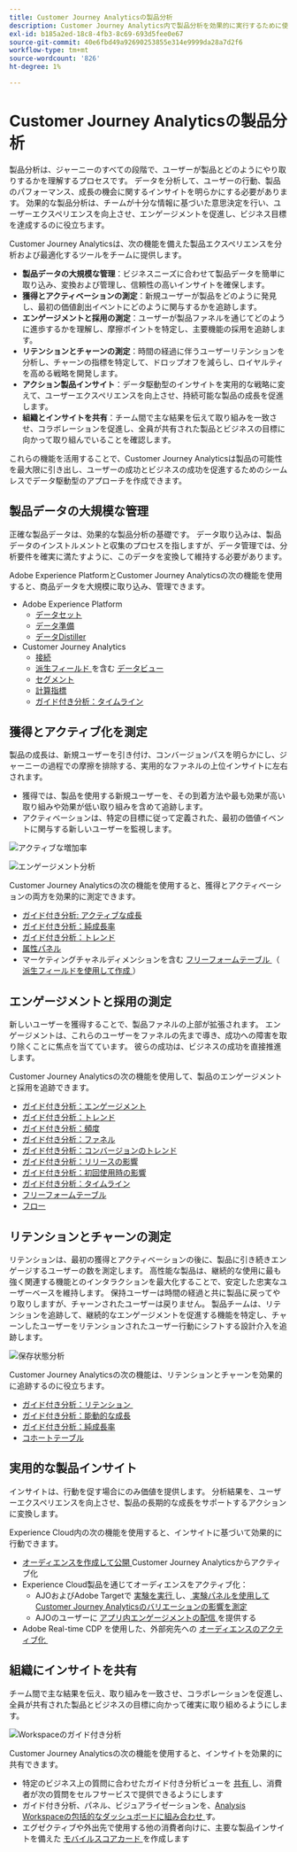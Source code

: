 ```yaml
---
title: Customer Journey Analyticsの製品分析
description: Customer Journey Analytics内で製品分析を効果的に実行するために使用できる機能について説明します。
exl-id: b185a2ed-18c8-4fb3-8c69-693d5fee0e67
source-git-commit: 40e6fbd49a92690253855e314e9999da28a7d2f6
workflow-type: tm+mt
source-wordcount: '826'
ht-degree: 1%

---
```


# Customer Journey Analyticsの製品分析

製品分析は、ジャーニーのすべての段階で、ユーザーが製品とどのようにやり取りするかを理解するプロセスです。 データを分析して、ユーザーの行動、製品のパフォーマンス、成長の機会に関するインサイトを明らかにする必要があります。 効果的な製品分析は、チームが十分な情報に基づいた意思決定を行い、ユーザーエクスペリエンスを向上させ、エンゲージメントを促進し、ビジネス目標を達成するのに役立ちます。

Customer Journey Analyticsは、次の機能を備えた製品エクスペリエンスを分析および最適化するツールをチームに提供します。

* **製品データの大規模な管理**：ビジネスニーズに合わせて製品データを簡単に取り込み、変換および管理し、信頼性の高いインサイトを確保します。
* **獲得とアクティベーションの測定**：新規ユーザーが製品をどのように発見し、最初の価値創出イベントにどのように関与するかを追跡します。
* **エンゲージメントと採用の測定**：ユーザーが製品ファネルを通じてどのように進歩するかを理解し、摩擦ポイントを特定し、主要機能の採用を追跡します。
* **リテンションとチャーンの測定**：時間の経過に伴うユーザーリテンションを分析し、チャーンの指標を特定して、ドロップオフを減らし、ロイヤルティを高める戦略を開発します。
* **アクション製品インサイト**：データ駆動型のインサイトを実用的な戦略に変えて、ユーザーエクスペリエンスを向上させ、持続可能な製品の成長を促進します。
* **組織とインサイトを共有**：チーム間で主な結果を伝えて取り組みを一致させ、コラボレーションを促進し、全員が共有された製品とビジネスの目標に向かって取り組んでいることを確認します。

これらの機能を活用することで、Customer Journey Analyticsは製品の可能性を最大限に引き出し、ユーザーの成功とビジネスの成功を促進するためのシームレスでデータ駆動型のアプローチを作成できます。

## 製品データの大規模な管理

正確な製品データは、効果的な製品分析の基礎です。 データ取り込みは、製品データのインストルメントと収集のプロセスを指しますが、データ管理では、分析要件を確実に満たすように、このデータを変換して維持する必要があります。

Adobe Experience PlatformとCustomer Journey Analyticsの次の機能を使用すると、商品データを大規模に取り込み、管理できます。

* Adobe Experience Platform
   * [ データセット&#x200B;](https://experienceleague.adobe.com/ja/docs/experience-platform/catalog/datasets/overview)
   * [ データ準備&#x200B;](https://experienceleague.adobe.com/ja/docs/experience-platform/data-prep/home)
   * [ データDistiller&#x200B;](https://experienceleague.adobe.com/en/docs/experience-platform/query/data-distiller/overview)
* Customer Journey Analytics
   * [接続&#x200B;](/help/connections/overview.md)
   * [ 派生フィールド ](/help/data-views/data-views.md) を含む [ データビュー&#x200B;](/help/data-views/derived-fields/derived-fields.md)
   * [セグメント&#x200B;](/help/components/filters/filters-overview.md)
   * [計算指標](/help/components/calc-metrics/calc-metr-overview.md)
   * [ガイド付き分析&#x200B;：タイムライン&#x200B;](/help/guided-analysis/types/timeline.md)

## 獲得とアクティブ化を測定

製品の成長は、新規ユーザーを引き付け、コンバージョンパスを明らかにし、ジャーニーの過程での摩擦を排除する、実用的なファネルの上位インサイトに左右されます。

* 獲得では、製品を使用する新規ユーザーを、その到着方法や最も効果が高い取り組みや効果が低い取り組みを含めて追跡します。
* アクティベーションは、特定の目標に従って定義された、最初の価値イベントに関与する新しいユーザーを監視します。

![アクティブな増加率](/help/guided-analysis/assets/active.png)

![ エンゲージメント分析 ](/help/guided-analysis/assets/feature-matrix.png)

Customer Journey Analyticsの次の機能を使用すると、獲得とアクティベーションの両方を効果的に測定できます。

* [ガイド付き分析&#x200B;: アクティブな成長](/help/guided-analysis/types/active-growth.md)
* [ガイド付き分析：純成長率](/help/guided-analysis/types/net-growth.md)
* [ガイド付き分析：トレンド](/help/guided-analysis//types/trends.md)
* [属性パネル&#x200B;](/help/analysis-workspace/c-panels/attribution.md)
* マーケティングチャネルディメンションを含む [ フリーフォームテーブル ](/help/analysis-workspace/c-panels/freeform-panel.md) （[ 派生フィールドを使用して作成 ](/help/data-views/derived-fields/derived-fields.md)）

## エンゲージメントと採用の測定

新しいユーザーを獲得することで、製品ファネルの上部が拡張されます。 エンゲージメントは、これらのユーザーをファネルの先まで導き、成功への障害を取り除くことに焦点を当てています。 彼らの成功は、ビジネスの成功を直接推進します。

Customer Journey Analyticsの次の機能を使用して、製品のエンゲージメントと採用を追跡できます。

* [ガイド付き分析：エンゲージメント](/help/guided-analysis/types/engagement.md)
* [ガイド付き分析：トレンド](/help/guided-analysis/types/trends.md)
* [ガイド付き分析：頻度](/help/guided-analysis/types/frequency.md)
* [ガイド付き分析：ファネル](/help/guided-analysis/types/funnel.md)
* [ガイド付き分析：コンバージョンのトレンド](/help/guided-analysis/types/conversion-trends.md)
* [ガイド付き分析：リリースの影響](/help/guided-analysis/types/release-impact.md)
* [ガイド付き分析：初回使用時の影響&#x200B;](/help/guided-analysis/types/first-use-impact.md)
* [ガイド付き分析：タイムライン](/help/guided-analysis/types/timeline.md)
* [フリーフォームテーブル&#x200B;](/help/analysis-workspace/c-panels/freeform-panel.md)
* [フロー](/help/analysis-workspace/visualizations/c-flow/flow.md)

## リテンションとチャーンの測定

リテンションは、最初の獲得とアクティベーションの後に、製品に引き続きエンゲージするユーザーの数を測定します。 高性能な製品は、継続的な使用に最も強く関連する機能とのインタラクションを最大化することで、安定した忠実なユーザーベースを維持します。 保持ユーザーは時間の経過と共に製品に戻ってやり取りしますが、チャーンされたユーザーは戻りません。 製品チームは、リテンションを追跡して、継続的なエンゲージメントを促進する機能を特定し、チャーンしたユーザーをリテンションされたユーザー行動にシフトする設計介入を追跡します。

![ 保存状態分析 ](/help/guided-analysis/assets/retention.png)

Customer Journey Analyticsの次の機能は、リテンションとチャーンを効果的に追跡するのに役立ちます。

* [ ガイド付き分析：リテンション ](/help/guided-analysis/types/retention.md)&#x200B;
* [ガイド付き分析：能動的な成長](/help/guided-analysis/types/active-growth.md)
* [ガイド付き分析：純成長率](/help/guided-analysis/types/net-growth.md)
* [コホートテーブル&#x200B;](/help/analysis-workspace/visualizations/cohort-table/cohort-analysis.md)

## 実用的な製品インサイト

インサイトは、行動を促す場合にのみ価値を提供します。 分析結果を、ユーザーエクスペリエンスを向上させ、製品の長期的な成長をサポートするアクションに変換します。

Experience Cloud内の次の機能を使用すると、インサイトに基づいて効果的に行動できます。

* [ オーディエンスを作成して公開 ](/help/components/audiences/publish.md)&#x200B;Customer Journey Analyticsからアクティブ化
* Experience Cloud製品を通じてオーディエンスをアクティブ化：
   * AJOおよびAdobe Targetで [ 実験を実行 ](https://experienceleague.adobe.com/ja/docs/journey-optimizer/using/content-management/content-experiment/get-started-experiment) し、[ 実験パネルを使用してCustomer Journey Analyticsのバリエーションの影響を測定 ](/help/analysis-workspace/c-panels/experimentation.md)
   * AJOのユーザーに [ アプリ内エンゲージメントの配信 ](https://experienceleague.adobe.com/en/docs/journey-optimizer/using/channels/in-app/get-started-in-app) を提供する
* Adobe Real-time CDP を使用した、外部宛先への [ オーディエンスのアクティブ化 ](https://experienceleague.adobe.com/en/docs/experience-platform/destinations/ui/activate/activation-overview)&#x200B;

## 組織にインサイトを共有&#x200B;

チーム間で主な結果を伝え、取り組みを一致させ、コラボレーションを促進し、全員が共有された製品とビジネスの目標に向かって確実に取り組めるようにします。

![Workspaceのガイド付き分析 ](assets/guided-analysis-workspace.png)

Customer Journey Analyticsの次の機能を使用すると、インサイトを効果的に共有できます。

* 特定のビジネス上の質問に合わせたガイド付き分析ビューを [ 共有 ](/help/analysis-workspace/curate-share/share-projects.md) し、消費者が次の質問をセルフサービスで提供できるようにします
* ガイド付き分析、パネル、ビジュアライゼーションを、[Analysis Workspaceの包括的なダッシュボードに組み合わせ ](/help/analysis-workspace/home.md) す。
* エグゼクティブや外出先で使用する他の消費者向けに、主要な製品インサイトを備えた [ モバイルスコアカード ](/help/mobile-app/home.md) を作成します
